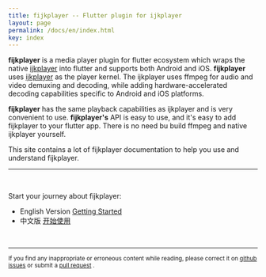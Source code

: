 ```yaml
---
title: fijkplayer -- Flutter plugin for ijkplayer
layout: page
permalink: /docs/en/index.html
key: index
---
```


**fijkplayer** is a media player plugin for flutter ecosystem which wraps the native [ijkplayer](https://github.com/Bilibili/ijkplayer) into flutter and supports both Android and iOS. 
**fijkplayer** uses [ijkplayer](https://github.com/befovy/ijkplayer) as the player kernel. The ijkplayer uses ffmpeg for audio and video demuxing and decoding, while adding hardware-accelerated decoding capabilities specific to Android and iOS platforms.

**fijkplayer** has the same playback capabilities as ijkplayer and is very convenient to use. 
**fijkplayer's** API is easy to use, and it's easy to add fijkplayer to your flutter app. There is no need bu build ffmpeg and native ijkplayer yourself.

This site contains a lot of fijkplayer documentation to help you use and understand fijkplayer.

------

&nbsp; &nbsp;

Start your journey about fijkplayer:

* English Version [Getting Started](/docs/en/install.html)
* 中文版 [开始使用](/docs/zh/install.html)  

<!-- * Read news, hints and tips on our [developer blog][]. -->
<!-- * Read the latest [release notes][]. -->
<!-- * Browse the library [Javadoc][]. -->
<!-- * Browse the source code for the [latest release][] and current [tip of tree][]. -->

&nbsp; &nbsp;

------

<span><small> 
If you find any inappropriate or erroneous content while reading, please correct it on [github issues](https://github.com/befovy/fijkplayer/issues) or submit a [pull request](https://github.com/befovy/fijkplayer/pulls) .
</small></span>
